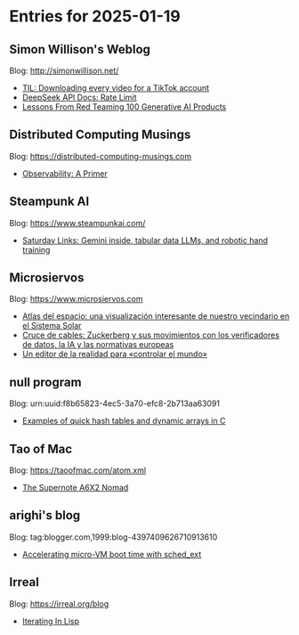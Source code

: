 # Entries for 2025-01-19
## Simon Willison's Weblog 
Blog: http://simonwillison.net/ 

- [TIL: Downloading every video for a TikTok account](https://simonwillison.net/2025/Jan/19/til-downloading-every-video-for-a-tiktok-account/#atom-everything)
- [DeepSeek API Docs: Rate Limit](https://simonwillison.net/2025/Jan/18/deepseek-api-docs-rate-limit/#atom-everything)
- [Lessons From Red Teaming 100 Generative AI Products](https://simonwillison.net/2025/Jan/18/lessons-from-red-teaming/#atom-everything)
## Distributed Computing Musings 
Blog: https://distributed-computing-musings.com 

- [Observability: A Primer](https://distributed-computing-musings.com/2025/01/observability-a-primer/)
## Steampunk AI 
Blog: https://www.steampunkai.com/ 

- [Saturday Links: Gemini inside, tabular data LLMs, and robotic hand training](https://www.steampunkai.com/saturday-links-gemini-inside-tabular-data-llms-and-robotic-hand-training/)
## Microsiervos 
Blog: https://www.microsiervos.com 

- [Atlas del espacio: una visualización interesante de nuestro vecindario en el Sistema Solar](https://www.microsiervos.com/archivo/espacio/atlas-del-espacio-visualizacion-vecindario-sistema-solar.html)
- [Cruce de cables: Zuckerberg y sus movimientos con los verificadores de datos, la IA y las normativas europeas](https://www.microsiervos.com/archivo/general/cruce-cables-zuckerberg-verificadores-ia-normativas-europeas.html)
- [Un editor de la realidad para «controlar el mundo»](https://www.microsiervos.com/archivo/tecnologia/editor-realidad-controlar-mundo.html)
## null program 
Blog: urn:uuid:f8b65823-4ec5-3a70-efc8-2b713aa63091 

- [Examples of quick hash tables and dynamic arrays in C](https://nullprogram.com/blog/2025/01/19/)
## Tao of Mac 
Blog: https://taoofmac.com/atom.xml 

- [The Supernote A6X2 Nomad](https://taoofmac.com/space/blog/2025/01/18/2335)
## arighi's blog 
Blog: tag:blogger.com,1999:blog-4397409626710913610 

- [Accelerating micro-VM boot time with sched_ext](https://arighi.blogspot.com/feeds/7200779736631781329/comments/default)
## Irreal 
Blog: https://irreal.org/blog 

- [Iterating In Lisp](https://irreal.org/blog/?p=12724)